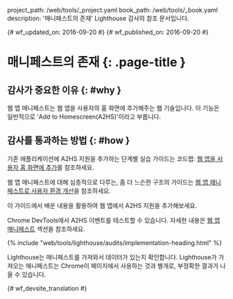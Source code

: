 project_path: /web/tools/_project.yaml
book_path: /web/tools/_book.yaml
description: '매니페스트의 존재' Lighthouse 감사의 참조 문서입니다.

{# wf_updated_on: 2016-09-20 #}
{# wf_published_on: 2016-09-20 #}

# 매니페스트의 존재  {: .page-title }

## 감사가 중요한 이유 {: #why }

웹 앱 매니페스트는 웹 앱을 사용자의 홈 화면에 추가해주는
웹 기술입니다. 이 기능은 일반적으로 'Add to Homescreen(A2HS)'이라고 부릅니다.


## 감사를 통과하는 방법 {: #how }

기존 애플리케이션에 A2HS 지원을 추가하는 단계별 실습 가이드는
코드랩: [웹 앱을
사용자 홈 화면에 추가](https://codelabs.developers.google.com/codelabs/add-to-home-screen)를 참조하세요.

웹 앱 매니페스트에 대해 심층적으로 다루는, 좀 더 느슨한 구조의 가이드는
[웹 앱 매니페스트로 사용자 환경
개선](/web/fundamentals/engage-and-retain/web-app-manifest)을 참조하세요.

이 가이드에서 배운 내용을 활용하여 웹 앱에서 A2HS 지원을 추가해보세요.


Chrome DevTools에서 A2HS 이벤트를 테스트할 수 있습니다. 자세한 내용은
[웹 앱
매니페스트](/web/tools/chrome-devtools/debug/progressive-web-apps/#manifest) 섹션을 참조하세요.

{% include "web/tools/lighthouse/audits/implementation-heading.html" %}

Lighthouse는 매니페스트를 가져와서 데이터가 있는지 확인합니다. Lighthouse가 가져오는 매니페스트는
Chrome이 페이지에서 사용하는 것과 별개로, 부정확한 결과가 나올 수 있습니다.



{# wf_devsite_translation #}
